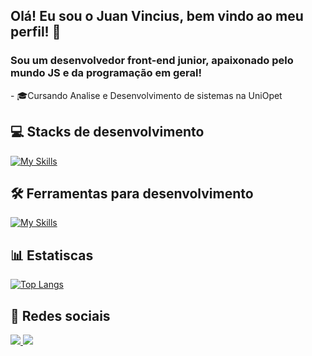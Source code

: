 ## <strong>Olá! Eu sou o Juan Vincius, bem vindo ao meu perfil!</strong> 👋
<h3>Sou um desenvolvedor front-end junior, apaixonado pelo mundo JS e da programação em geral!</h3> 
- 🎓Cursando Analise e Desenvolvimento de sistemas na UniOpet

## 💻 Stacks de desenvolvimento
[![My Skills](https://skillicons.dev/icons?i=ts,react,redux,html,css,sass,cs,dotnet)](https://skillicons.dev)

## 🛠️ Ferramentas para desenvolvimento
[![My Skills](https://skillicons.dev/icons?i=vscode,figma,git)](https://skillicons.dev)

## 📊 Estatiscas
[![Top Langs](https://github-readme-stats.vercel.app/api/top-langs/?username=devjuanvinicius&layout=compact&theme=github_dark)](https://github.com/devjuanvinicius/github-readme-stats)

## 📱 Redes sociais
<a href="https://www.linkedin.com/in/juan-vinicius-dev/">
  <img src="https://img.shields.io/badge/LinkedIn-0077B5?style=for-the-badge&logo=linkedin&logoColor=white">
</a>
<a href="https://www.instagram.com/imnotjuvn/">
  <img src="https://img.shields.io/badge/Instagram-E4405F?style=for-the-badge&logo=instagram&logoColor=white">
</a>
